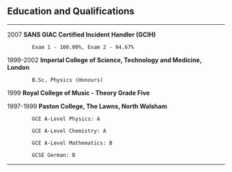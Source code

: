 ## Education and Qualifications

----------- ------------------------------------------------------------------
2007        **SANS GIAC Certified Incident Handler (GCIH)**

            Exam 1 - 100.00%, Exam 2 - 94.67%

1999-2002   **Imperial College of Science, Technology and Medicine, London**

            B.Sc. Physics (Honours)

1999        **Royal College of Music - Theory Grade Five**

1997-1999   **Paston College, The Lawns, North Walsham**

            GCE A-Level Physics: A

            GCE A-Level Chemistry: A

            GCE A-Level Mathematics: B

            GCSE German: B
----------- ------------------------------------------------------------------

